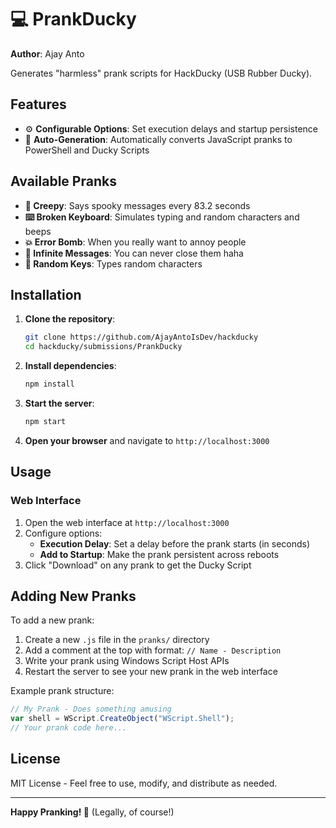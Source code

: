 # 💻 PrankDucky 
**Author**: Ajay Anto

Generates "harmless" prank scripts for HackDucky (USB Rubber Ducky).

## Features

- ⚙️ **Configurable Options**: Set execution delays and startup persistence
- 🔄 **Auto-Generation**: Automatically converts JavaScript pranks to PowerShell and Ducky Scripts

## Available Pranks

- **👻 Creepy**: Says spooky messages every 83.2 seconds
- **⌨️ Broken Keyboard**: Simulates typing and random characters and beeps
- **💥 Error Bomb**: When you really want to annoy people
- **💬 Infinite Messages**: You can never close them haha
- **🎲 Random Keys**: Types random characters

## Installation

1. **Clone the repository**:
   ```bash
   git clone https://github.com/AjayAntoIsDev/hackducky
   cd hackducky/submissions/PrankDucky
   ```

2. **Install dependencies**:
   ```bash
   npm install
   ```

3. **Start the server**:
   ```bash
   npm start
   ```

4. **Open your browser** and navigate to `http://localhost:3000`

## Usage

### Web Interface

1. Open the web interface at `http://localhost:3000`
3. Configure options:
   - **Execution Delay**: Set a delay before the prank starts (in seconds)
   - **Add to Startup**: Make the prank persistent across reboots
4. Click "Download" on any prank to get the Ducky Script

## Adding New Pranks

To add a new prank:

1. Create a new `.js` file in the `pranks/` directory
2. Add a comment at the top with format: `// Name - Description`
3. Write your prank using Windows Script Host APIs
4. Restart the server to see your new prank in the web interface

Example prank structure:
```javascript
// My Prank - Does something amusing
var shell = WScript.CreateObject("WScript.Shell");
// Your prank code here...
```

## License

MIT License - Feel free to use, modify, and distribute as needed.

---

**Happy Pranking! 🦆** (Legally, of course!)